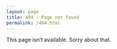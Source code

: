 ```yaml
---
layout: page
title: 404 - Page not found
permalink: /404.html
---
```


This page isn’t available. Sorry about that.
